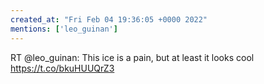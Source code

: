```yaml
---
created_at: "Fri Feb 04 19:36:05 +0000 2022"
mentions: ['leo_guinan']
---
```


RT @leo_guinan: This ice is a pain, but at least it looks cool https://t.co/bkuHUUQrZ3